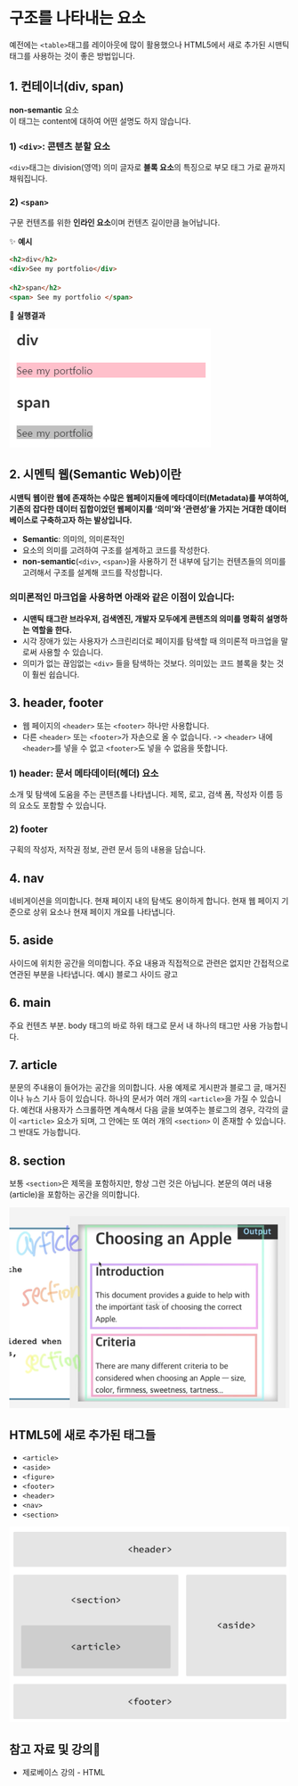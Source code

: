 # 구조를 나타내는 요소

예전에는 `<table>`태그를 레이아웃에 많이 활용했으나 HTML5에서 새로 추가된 시맨틱 태그를 사용하는 것이 좋은 방법입니다.

## 1. 컨테이너(div, span)

**non-semantic** 요소<br>
이 태그는 content에 대하여 어떤 설명도 하지 않습니다.

### 1) `<div>`: 콘텐츠 분할 요소

`<div>`태그는 division(영역) 의미 글자로 **블록 요소**의 특징으로 부모 태그 가로 끝까지 채워집니다.

### 2) `<span>`

구문 컨텐츠를 위한 **인라인 요소**이며 컨텐츠 길이만큼 늘어납니다.

✨ **예시**

```html
<h2>div</h2>
<div>See my portfolio</div>

<h2>span</h2>
<span> See my portfolio </span>
```

🧪 **실행결과**

![div 예제](./images/div.png)

## 2. 시멘틱 웹(Semantic Web)이란

**시맨틱 웹이란 웹에 존재하는 수많은 웹페이지들에 메타데이터(Metadata)를 부여하여, 기존의 잡다한 데이터 집합이었던 웹페이지를 ‘의미’와 ‘관련성’을 가지는 거대한 데이터베이스로 구축하고자 하는 발상입니다.**

- **Semantic**: 의미의, 의미론적인
- 요소의 의미를 고려하여 구조를 설계하고 코드를 작성한다.
- **non-semantic**(`<div>`, `<span>`)을 사용하기 전 내부에 담기는 컨텐츠들의 의미를 고려해서 구조를 설계해 코드를 작성합니다.

### 의미론적인 마크업을 사용하면 아래와 같은 이점이 있습니다:

- <strong>시맨틱 태그란 브라우저, 검색엔진, 개발자 모두에게 콘텐츠의 의미를 명확히 설명하는 역할을 한다.</strong>
- 시각 장애가 있는 사용자가 스크린리더로 페이지를 탐색할 때 의미론적 마크업을 말로써 사용할 수 있습니다.
- 의미가 없는 끊임없는 `<div>` 들을 탐색하는 것보다. 의미있는 코드 블록을 찾는 것이 훨씬 쉽습니다.

## 3. header, footer

- 웹 페이지의 `<header>` 또는 `<footer>` 하나만 사용합니다.
- 다른 `<header>` 또는 `<footer>`가 자손으로 올 수 없습니다. -> `<header>` 내에 `<header>`를 넣을 수 없고 `<footer>`도 넣을 수 없음을 뜻합니다.

### 1) header: 문서 메타데이터(헤더) 요소

소개 및 탐색에 도움을 주는 콘텐츠를 나타냅니다. 제목, 로고, 검색 폼, 작성자 이름 등의 요소도 포함할 수 있습니다.

### 2) footer

구획의 작성자, 저작권 정보, 관련 문서 등의 내용을 담습니다.

## 4. nav

네비게이션을 의미합니다. 현재 페이지 내의 탐색도 용이하게 합니다. 현재 웹 페이지 기준으로 상위 요소나 현재 페이지 개요를 나타냅니다.

## 5. aside

사이드에 위치한 공간을 의미합니다. 주요 내용과 직접적으로 관련은 없지만 간접적으로 연관된 부분을 나타냅니다. 예시) 블로그 사이드 광고

## 6. main

주요 컨텐츠 부분. body 태그의 바로 하위 태그로 문서 내 하나의 태그만 사용 가능합니다.

## 7. article

분문의 주내용이 들어가는 공간을 의미합니다.
사용 예제로 게시판과 블로그 글, 매거진이나 뉴스 기사 등이 있습니다. 하나의 문서가 여러 개의 `<article>`을 가질 수 있습니다. 예컨대 사용자가 스크롤하면 계속해서 다음 글을 보여주는 블로그의 경우, 각각의 글이 `<article>` 요소가 되며, 그 안에는 또 여러 개의 `<section>` 이 존재할 수 있습니다. 그 반대도 가능합니다.

## 8. section

보통 `<section>`은 제목을 포함하지만, 항상 그런 것은 아닙니다. 본문의 여러 내용(article)을 포함하는 공간을 의미합니다.

![section 예제](./images/section.png)

## HTML5에 새로 추가된 태그들

- `<article>`
- `<aside>`
- `<figure>`
- `<footer>`
- `<header>`
- `<nav>`
- `<section>`

![HTML Semantic element 예제](./images/HTMLSemanticelement.png)

## 참고 자료 및 강의📑

- 제로베이스 강의 - HTML
